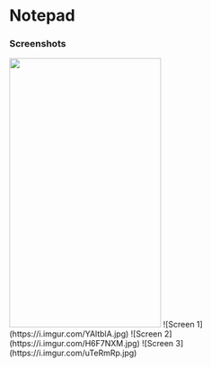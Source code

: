 # Notepad
### Screenshots
<img src="https://i.imgur.com/YAltblA.jpg" width="270" height="480" />
![Screen 1](https://i.imgur.com/YAltblA.jpg) 
![Screen 2](https://i.imgur.com/H6F7NXM.jpg)
![Screen 3](https://i.imgur.com/uTeRmRp.jpg)
